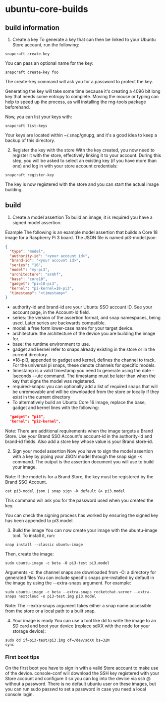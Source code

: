 # ubuntu-core-builds

## build information

1. Create a key
To generate a key that can then be linked to your Ubuntu Store account, run the following:
```
snapcraft create-key
```
You can pass an optional name for the key:
```
snapcraft create-key foo
```
The create-key command will ask you for a password to protect the key.

Generating the key will take some time because it's creating a 4096 bit long key that needs some entropy to complete. Moving the mouse or typing can help to speed up the process, as will installing the rng-tools package beforehand.

Now, you can list your keys with:
```
snapcraft list-keys
```
Your keys are located within ~/.snap/gnupg, and it's a good idea to keep a backup of this directory.

2. Register the key with the store
With the key created, you now need to register it with the store, effectively linking it to your account. During this step, you will be asked to select an existing key (if you have more than one) and log in with your store account credentials:
```
snapcraft register-key
```
The key is now registered with the store and you can start the actual image building.

## build

1. Create a model assertion
To build an image, it is required you have a signed model assertion.

Example
The following is an example model assertion that builds a Core 18 image for a Raspberry Pi 3 board. The JSON file is named pi3-model.json:
```json
{
  "type": "model",
  "authority-id": "<your account id>",
  "brand-id": "<your account id>",
  "series": "16",
  "model": "my-pi3",
  "architecture": "armhf",
  "base": "core18",
  "gadget": "pi=18-pi3",
  "kernel": "pi-kernel=18-pi3",
  "timestamp": "<timestamp>"
}
```
- authority-id and brand-id are your Ubuntu SSO account ID. See your account page, in the Account-Id field.
- series: the version of the assertion format, and snap namespaces, being used. Later series are backwards compatible.
- model: a free form lower-case name for your target device.
- architecture: the architecture of the device you are building the image for.
- base: the runtime environment to use.
- gadget and kernel refer to snaps already existing in the store or in the current directory.
- =18-pi3, appended to gadget and kernel, defines the channel to track. For the universal pi snaps, these denote channels for specific models.
- timestamp is a valid timestamp you need to generate using the date -Iseconds --utc command. The timestamp must be later than when the key that signs the model was registered.
- required-snaps: you can optionally add a list of required snaps that will be unremovable and will be downloaded from the store or locally if they exist in the current directory
- To alternatively build an Ubuntu Core 16 image, replace the base, gadget and kernel lines with the following:
```json
  "gadget": "pi3",
  "kernel": "pi2-kernel",
```
Note: There are additional requirements when the image targets a Brand Store. Use your Brand SSO Account's account-id in the authority-id and brand-id fields. Also add a store key whose value is your Brand store-id.

2. Sign your model assertion
Now you have to sign the model assertion with a key by piping your JSON model through the snap sign -k <key name> command. The output is the assertion document you will use to build your image.

Note: If the model is for a Brand Store, the key must be registered by the Brand SSO Account.
```
cat pi3-model.json | snap sign -k default &> pi3.model
```
This command will ask you for the password used when you created the key.

You can check the signing process has worked by ensuring the signed key has been appended to pi3.model.

3. Build the image
You can now create your image with the ubuntu-image tool. To install it, run:
```
snap install --classic ubuntu-image
```
Then, create the image:
```
sudo ubuntu-image -c beta -O pi3-test pi3.model
```
Arguments
-c: the channel snaps are downloaded from
-O: a directory for generated files
You can include specific snaps pre-installed by default in the image by using the --extra-snaps argument. For example:
```
sudo ubuntu-image -c beta --extra-snaps rocketchat-server --extra-snaps nextcloud -o pi3-test.img pi3.model
```
Note: The --extra-snaps argument takes either a snap name accessible from the store or a local path to a built snap.

4. Your image is ready
You can use a tool like dd to write the image to an SD card and boot your device (replace sdXX with the node for your storage device):
```
sudo dd if=pi3-test/pi3.img of=/dev/sdXX bs=32M
sync
```
### First boot tips
On the first boot you have to sign in with a valid Store account to make use of the device.
console-conf will download the SSH key registered with your Store account and configure it so you can log into the device via ssh <account name>@<device address> without a password.
There is no default ubuntu user on these images, but you can run sudo passwd <account name> to set a password in case you need a local console login.
